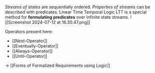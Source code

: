 *Streams of states* are sequentially ordered. *Properties of streams* can be described with predicates. Linear Time Temporal Logic LTT is a special method for **formulating predicates** over infinite state streams.
![[Screenshot 2024-07-12 at 16.30.47.png]]

Operators present here:
- [[Next-Operator]]
- [[Eventually-Operator]]
- [[Always-Operator]]
- [[Until-Operator]]

-> [[Forms of Formalized Requirements using Logic]]